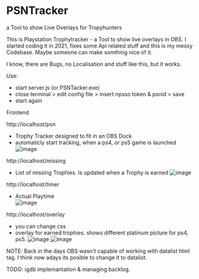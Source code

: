 # PSNTracker
a Tool to show Live Overlays for Tropyhunters

This is Playstation Trophytracker - a Tool to show live overlays in OBS. I started coding it in 2021, fixes some Api related stuff and this is my messy Codebase. Maybe someone can make somthing nice of it.

I know, there are Bugs, no Localisation and stuff like this, but it works.

Use:
- start server.js (or PSNTacker.exe)
- close terminal > edit config file > insert npsso token & psnid > save
- start again

Frontend

http://localhost/psn
- Trophy Tracker designed to fit in an OBS Dock
- automaticly start tracking, when a ps4, or ps5 game is launched
![image](https://github.com/user-attachments/assets/1d28df09-5a1b-4cfb-901b-feb5d997f68e)

http://localhost/missing
- List of missing Trophies. Is updated when a Trophy is earned
![image](https://github.com/user-attachments/assets/4363db21-33f9-4a40-be6c-9686ff24cfdd)

http://localhost/timer
- Actual Playtime  
![image](https://github.com/user-attachments/assets/ba442e6e-8371-45bf-985a-365106bc97fe)

http://localhost/overlay
- you can change css
- overlay for earned trophies. shows different platinum picture for ps4, ps5.
![image](https://github.com/user-attachments/assets/79d7f735-c012-4bf7-8ba3-47797a9be816)
![image](https://github.com/user-attachments/assets/e26de516-cf34-442e-a3d7-be0dd977e9dc)


NOTE: Back in the days OBS wasn't capable of working with datalist html tag. I think now adays its posible to change it to datalist.

TODO: igdb implemantation & managing backlog.








